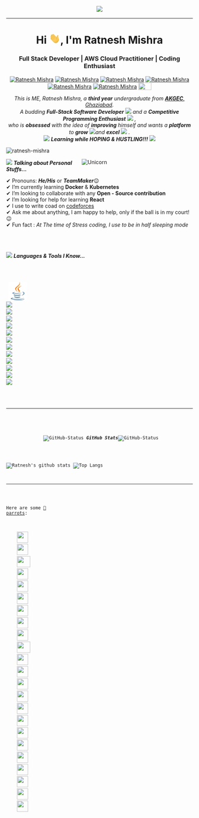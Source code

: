 <p align="center">
  <img src="https://github.com/thompsonemerson/thompsonemerson/raw/master/cover-thompson.png" height="200"/>
</p>
<hr>
<h1 align="center">Hi <img src="https://raw.githubusercontent.com/ABSphreak/ABSphreak/master/gifs/Hi.gif" width="30px">, I'm Ratnesh Mishra</h1>
<h3 align="center">Full Stack Developer | AWS Cloud Practitioner | Coding Enthusiast</h3>
<p align="center">
<a href="https://www.linkedin.com/in/ratnesh2003/" target="blank"><img align="center" src="https://cdn.cdnlogo.com/logos/l/66/linkedin-icon.svg" alt="Ratnesh Mishra" height="30" width="40" /></a>
<a href="https://www.instagram.com/ratnesh_mishra20/" target="blank"><img align="center" src="https://cdn.cdnlogo.com/logos/i/92/instagram.svg" alt="Ratnesh Mishra" height="30" width="40" /></a>
<a href="https://www.codechef.com/users/ratneshmishrar" target="blank"><img align="center" src="https://img.icons8.com/?size=512&id=O4SEeX66BY8o&format=svg" alt="Ratnesh Mishra" height="30" width="40" /></a>
<a href="https://leetcode.com/ratneshmishrarulz/" target="blank"><img align="center" src="https://upload.wikimedia.org/wikipedia/commons/a/ab/LeetCode_logo_white_no_text.svg" alt="Ratnesh Mishra" height="30" width="40" /></a>
<a href="https://auth.geeksforgeeks.org/user/ratneshmishrarulz" target="blank"><img align="center" src="https://upload.wikimedia.org/wikipedia/commons/4/43/GeeksforGeeks.svg" alt="Ratnesh Mishra" height="30" width="40" /></a>
<a href="https://codeforces.com/profile/ratneshmishrarulz" target="blank"><img align="center" src="https://art.npanuhin.me/SVG/Codeforces/Codeforces.colored.svg" alt="Ratnesh Mishra" height="30" width="40" /></a>
<a href = "mailto: ratneshmishrarulz@gmail.com"><img align="center" src="https://upload.wikimedia.org/wikipedia/commons/7/7e/Gmail_icon_%282020%29.svg" height="20" width="35" /></a>
</p>
</p>


<p align="center">
  <em>
    This is ME, Ratnesh Mishra, a <b>third year</b> undergraduate from <a href="https://www.akgec.ac.in/"> <b>AKGEC</b>, Ghaziabad</a>. <br>
    A budding <b>Full-Stack Software Developer</b> <img src="https://raw.githubusercontent.com/TheDudeThatCode/TheDudeThatCode/master/Assets/Developer.gif" width="30px"> and a <b>Competitive Programming Enthusiast</b>&nbsp;<img src="https://github.com/TheDudeThatCode/TheDudeThatCode/blob/master/Assets/Designer.gif?raw=true" width="36px">&nbsp,<br>who is <b>obsessed</b>
    with the idea of <b>improving</b> himself and wants a <b>platform</b> to 
    <b>grow</b> <img src="https://github.com/TheDudeThatCode/TheDudeThatCode/blob/master/Assets/Rocket.gif?raw=true" width="18px">and 
    <b>excel</b> <img src="https://github.com/TheDudeThatCode/TheDudeThatCode/blob/master/Assets/Medal.gif?raw=true" width="20px">&nbsp.
  </em> 
  <br>
  <img src="https://media.giphy.com/media/VgCDAzcKvsR6OM0uWg/giphy.gif" width="50" /> <b><i>Learning while HOPING & HUSTLING!!!</i></b> <img src="https://media.giphy.com/media/7j2hfyeVcDtf2/giphy.gif" width="50" />
</p>

<p align="left"> <img src="https://komarev.com/ghpvc/?username=Ratnesh2003&label=Profile%20views&color=0e75b6&style=flat" alt="ratnesh-mishra" /> </p>
<img align="right" width=300px alt="Unicorn" src="https://media.giphy.com/media/3ohs4BSacFKI7A717y/giphy.gif" />

<img src="https://media.giphy.com/media/ObNTw8Uzwy6KQ/giphy.gif" width="30px">&nbsp;***Talking about Personal Stuffs...***

✔ Pronouns: ***He/His*** or ***TeamMaker***😉 <br>
✔ I’m currently learning **Docker** & **Kubernetes**<br>
✔ I’m looking to collaborate with any **Open - Source contribution**<br>
✔ I’m looking for help for learning **React**<br>
✔ I use to write coad on [codeforces](https://codeforces.com/profile/ratneshmishrarulz) <br>
✔ Ask me about anything, I am happy to help, only if the ball is in my court!😉<br>
✔ Fun fact : *At The time of Stress coding, I use to be in half sleeping mode*<br><br><br><br>
 

<img src="https://media.giphy.com/media/ObNTw8Uzwy6KQ/giphy.gif" width="30px">&nbsp;***Languages & Tools I Know...***
<p align="left">
<code>
  
  <code> <img height="50" src="./images/java-icon.svg"></code>
  <code> <img height="50" src="./springio-icon.svg"></code>
  <code> <img height="50" src="./mysql-icon.svg"></code>
  <code> <img height="50" src="./postgresql-icon.svg"></code>
  <code> <img height="50" src="./amazon_aws-icon.svg"></code>
  <code> <img height="50" src="./docker-icon.svg"></code>
  <code> <img height="50" src="./kubernetes-icon.svg"></code>
  <code> <img height="50" src="./git-scm-icon.svg"></code>
  <code> <img height="50" src="./w3_html5-icon.svg"></code>
  <code> <img height="50" src="./w3_css-icon.svg"></code>
  <code> <img height="50" src="./nodejs-icon.svg"></code>
  <code> <img height="50" src="./reactjs-icon.svg"></code>
  <code> <img height="50" src="./mongodb-icon.svg"></code>
  <hr>
  <p align="center">
 <img src="https://media.giphy.com/media/8UHRm5oY4k4FDxq5QG/giphy.gif" width="30px" alt="GitHub-Status"/>&nbsp;<i><b>GitHub Stats</b></i><img src="https://media.giphy.com/media/8UHRm5oY4k4FDxq5QG/giphy.gif" width="30px" alt="GitHub-Status"/></p>
 
![Ratnesh's github stats](https://github-readme-stats.vercel.app/api?username=Ratnesh2003&show_icons=true&title_color=ffc857&icon_color=8ac926&text_color=daf7dc&bg_color=151515&hide=["stars"])
![Top Langs](https://github-readme-stats.vercel.app/api/top-langs/?username=Ratnesh2003&layout=compact&text_color=daf7dc&bg_color=151515)


<hr>

Here are some [🦜 parrots](https://cultofthepartyparrot.com):

<div>
    <img src="https://cultofthepartyparrot.com/parrots/hd/githubparrot.gif" width="30" height="30"/>
    <img src="https://cultofthepartyparrot.com/flags/hd/indiaparrot.gif" width="30" height="30"/>
    <img src="https://cultofthepartyparrot.com/parrots/asyncparrot.gif" width="36" height="30"/>
    <img src="https://cultofthepartyparrot.com/parrots/hd/60fpsparrot.gif" width="30" height="30"/>
    <img src="https://cultofthepartyparrot.com/parrots/hd/jumpingparrot.gif" width="30" height="30"/>
    <img src="https://cultofthepartyparrot.com/parrots/hd/opensourceparrot.gif" width="30" height="30"/>
    <img src="https://cultofthepartyparrot.com/parrots/hd/dealwithitnowparrot.gif" width="30" height="30"/>
    <img src="https://cultofthepartyparrot.com/parrots/hd/hypnoparrotlight.gif" width="30" height="30"/>
    <img src="https://cultofthepartyparrot.com/parrots/databaseparrot.gif" width="30" height="30"/>
    <img src="https://cultofthepartyparrot.com/parrots/fixparrot.gif" width="36" height="30"/>
    <img src="https://cultofthepartyparrot.com/parrots/hd/laptop_parrot.gif" width="30" height="30"/>
    <img src="https://cultofthepartyparrot.com/parrots/hd/spinningparrot.gif" width="30" height="30"/>
    <img src="https://cultofthepartyparrot.com/parrots/hd/levitationparrot.gif" width="30" height="30"/>
    <img src="https://cultofthepartyparrot.com/parrots/hd/meldparrot.gif" width="30" height="30"/>
    <img src="https://cultofthepartyparrot.com/parrots/slomoparrot.gif" width="30" height="30"/>
    <img src="https://cultofthepartyparrot.com/parrots/hd/moonwalkingparrot.gif" width="30" height="30"/>
    <img src="https://cultofthepartyparrot.com/parrots/hd/stableparrot.gif" width="30" height="30"/>
    <img src="https://cultofthepartyparrot.com/parrots/hd/scienceparrot.gif" width="30" height="30"/>
    <img src="https://cultofthepartyparrot.com/parrots/hd/pirateparrot.gif" width="30" height="30"/>
    <img src="https://cultofthepartyparrot.com/parrots/hd/footballparrot.gif" width="30" height="30"/>
    <img src="https://cultofthepartyparrot.com/parrots/hd/illuminatiparrot.gif" width="30" height="30"/>
    <img src="https://cultofthepartyparrot.com/parrots/hd/hypnoparrotdark.gif" width="30" height="30"/>
    <img src="https://cultofthepartyparrot.com/parrots/hd/mustacheparrot.gif" width="30" height="30"/>
</div>

